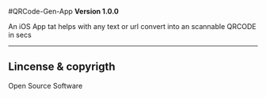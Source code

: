 #QRCode-Gen-App 
**Version 1.0.0**

An iOS App tat helps with any text or url convert into an scannable QRCODE in secs 

--- 
## Lincense & copyrigth 

Open Source Software
